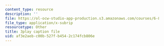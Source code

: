 ```yaml
---
content_type: resource
description: ''
file: https://ol-ocw-studio-app-production.s3.amazonaws.com/courses/6-851-advanced-data-structures-spring-2012/af3e2aebc00b527fb4542c174fcb806e_3Y2weLDiUWw.vtt
file_type: application/x-subrip
resourcetype: Other
title: 3play caption file
uid: af3e2aeb-c00b-527f-b454-2c174fcb806e
---
```

